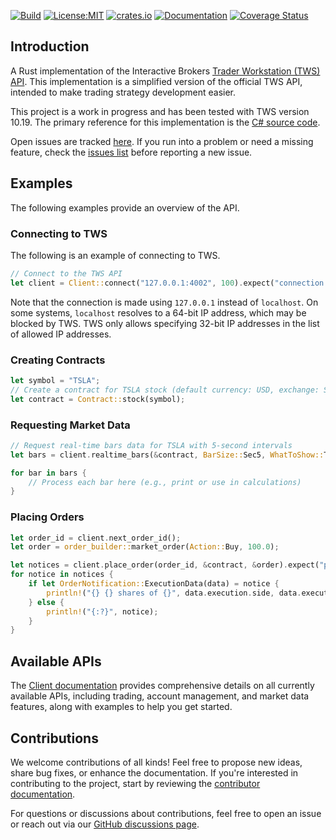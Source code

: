 [![Build](https://github.com/wboayue/rust-ibapi/workflows/ci/badge.svg)](https://github.com/wboayue/rust-ibapi/actions/workflows/ci.yml)
[![License:MIT](https://img.shields.io/badge/License-MIT-blue.svg)](https://opensource.org/licenses/MIT)
[![crates.io](https://img.shields.io/crates/v/ibapi.svg)](https://crates.io/crates/ibapi)
[![Documentation](https://img.shields.io/badge/Documentation-green.svg)](https://docs.rs/ibapi/latest/ibapi/)
[![Coverage Status](https://coveralls.io/repos/github/wboayue/rust-ibapi/badge.svg?branch=main)](https://coveralls.io/github/wboayue/rust-ibapi?branch=main)

## Introduction

A Rust implementation of the Interactive Brokers [Trader Workstation (TWS) API](https://interactivebrokers.github.io/tws-api/introduction.html).
This implementation is a simplified version of the official TWS API, intended to make trading strategy development easier.

This project is a work in progress and has been tested with TWS version 10.19. The primary reference for this implementation is the [C# source code](https://github.com/InteractiveBrokers/tws-api-public).

Open issues are tracked [here](https://github.com/wboayue/rust-ibapi/issues). 
If you run into a problem or need a missing feature, check the [issues list](https://github.com/wboayue/rust-ibapi/issues) before reporting a new issue.

## Examples

The following examples provide an overview of the API.

### Connecting to TWS

The following is an example of connecting to TWS.

```rust
// Connect to the TWS API
let client = Client::connect("127.0.0.1:4002", 100).expect("connection failed!");
```

Note that the connection is made using `127.0.0.1` instead of `localhost`. On some systems, `localhost` resolves to a 64-bit IP address, which may be blocked by TWS. TWS only allows specifying 32-bit IP addresses in the list of allowed IP addresses.

### Creating Contracts

```rust
let symbol = "TSLA";
// Create a contract for TSLA stock (default currency: USD, exchange: SMART)
let contract = Contract::stock(symbol);
```

### Requesting Market Data

```rust
// Request real-time bars data for TSLA with 5-second intervals
let bars = client.realtime_bars(&contract, BarSize::Sec5, WhatToShow::Trades, false).expect("realtime bars request failed!");

for bar in bars {
    // Process each bar here (e.g., print or use in calculations)
}
```

### Placing Orders

```rust
let order_id = client.next_order_id();
let order = order_builder::market_order(Action::Buy, 100.0);

let notices = client.place_order(order_id, &contract, &order).expect("place order request failed!");
for notice in notices {
    if let OrderNotification::ExecutionData(data) = notice {
        println!("{} {} shares of {}", data.execution.side, data.execution.shares, data.contract.symbol);
    } else {
        println!("{:?}", notice);
    }
}
```

## Available APIs

The [Client documentation](https://docs.rs/ibapi/latest/ibapi/struct.Client.html) provides comprehensive details on all currently available APIs, including trading, account management, and market data features, along with examples to help you get started.

## Contributions

We welcome contributions of all kinds! Feel free to propose new ideas, share bug fixes, or enhance the documentation. If you're interested in contributing to the project, start by reviewing the [contributor documentation](https://github.com/wboayue/rust-ibapi/tree/main/CONTRIBUTING.md).

For questions or discussions about contributions, feel free to open an issue or reach out via our [GitHub discussions page](https://github.com/wboayue/rust-ibapi/discussions).
